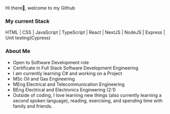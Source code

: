 Hi there👋, welcome to my Github

<h3>My current Stack</h3>
HTML | CSS | JavaScript | TypeScript | React | NextJS | NodeJS | Express | Unit testing(Cypress)

<h3>About Me</h3>

- Open to Software Development role
- Certificate in Full Stack Software Development Engineering
- I am currently learning C# and working on a Project
- MSc Oil and Gas Engineering
- MEng Electrical and Telecommunication Engineering
- BEng Electrical and Electronics Engineering (2:1)
- Outside of coding, I love learning new things (also currently learning a second spoken language), reading, exercising, and spending time with family and friends.
